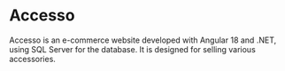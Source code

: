 # Accesso
Accesso is an e-commerce website developed with Angular 18 and .NET, using SQL Server for the database. It is designed for selling various accessories.
